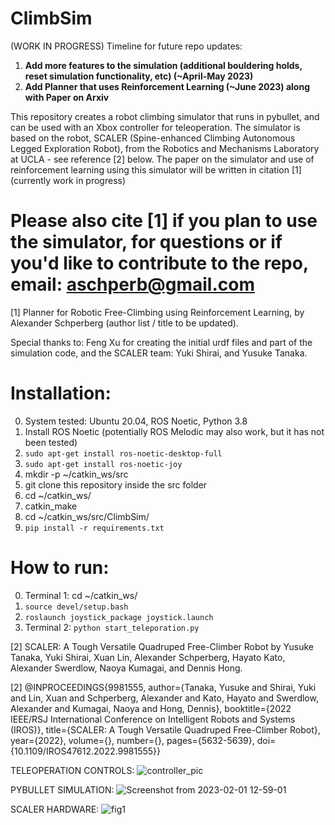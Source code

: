 # ClimbSim
(WORK IN PROGRESS) 
Timeline for future repo updates:

1. **Add more features to the simulation (additional bouldering holds, reset simulation functionality, etc) (~April-May 2023)**
2. **Add Planner that uses Reinforcement Learning (~June 2023) along with Paper on Arxiv**

This repository creates a robot climbing simulator that runs in pybullet, and can be used with an Xbox controller for teleoperation. The simulator is based on the robot, SCALER (Spine-enhanced Climbing Autonomous Legged Exploration Robot), from the Robotics and Mechanisms Laboratory at UCLA - see reference [2] below. The paper on the simulator and use of reinforcement learning using this simulator will be written in citation [1] (currently work in progress)

# Please also cite [1] if you plan to use the simulator, for questions or if you'd like to contribute to the repo, email: aschperb@gmail.com
[1] Planner for Robotic Free-Climbing using Reinforcement Learning, by Alexander Schperberg (author list / title to be updated).

Special thanks to: Feng Xu for creating the initial urdf files and part of the simulation code, and the SCALER team: Yuki Shirai, and Yusuke Tanaka. 

# Installation:
0. System tested: Ubuntu 20.04, ROS Noetic, Python 3.8
1. Install ROS Noetic (potentially ROS Melodic may also work, but it has not been tested)
2. `sudo apt-get install ros-noetic-desktop-full`
3. `sudo apt-get install ros-noetic-joy`
4. mkdir -p ~/catkin_ws/src
5. git clone this repository inside the src folder
5. cd ~/catkin_ws/
6. catkin_make
7. cd ~/catkin_ws/src/ClimbSim/
7. `pip install -r requirements.txt`

# How to run:
0. Terminal 1: cd ~/catkin_ws/
1. `source devel/setup.bash`
2. `roslaunch joystick_package joystick.launch` 
3. Terminal 2: `python start_teleporation.py` 

[2] SCALER: A Tough Versatile Quadruped Free-Climber Robot by Yusuke Tanaka, Yuki Shirai, Xuan Lin, Alexander Schperberg, Hayato Kato, Alexander Swerdlow, Naoya Kumagai, and Dennis Hong.

[2] @INPROCEEDINGS{9981555,
  author={Tanaka, Yusuke and Shirai, Yuki and Lin, Xuan and Schperberg, Alexander and Kato, Hayato and Swerdlow, Alexander and Kumagai, Naoya and Hong, Dennis},
  booktitle={2022 IEEE/RSJ International Conference on Intelligent Robots and Systems (IROS)}, 
  title={SCALER: A Tough Versatile Quadruped Free-Climber Robot}, 
  year={2022},
  volume={},
  number={},
  pages={5632-5639},
  doi={10.1109/IROS47612.2022.9981555}}
  
TELEOPERATION CONTROLS:
![controller_pic](https://user-images.githubusercontent.com/45216484/228128498-df4d9325-ccb0-4a3b-a78c-03ba3c310ff3.png)

PYBULLET SIMULATION:
![Screenshot from 2023-02-01 12-59-01](https://user-images.githubusercontent.com/45216484/217660797-214e26ab-aa44-401f-a720-bfeecc94b546.png)

SCALER HARDWARE:
![fig1](https://user-images.githubusercontent.com/45216484/217659832-07cfde0b-ca75-406e-838b-7c108fecc7cc.jpg)
